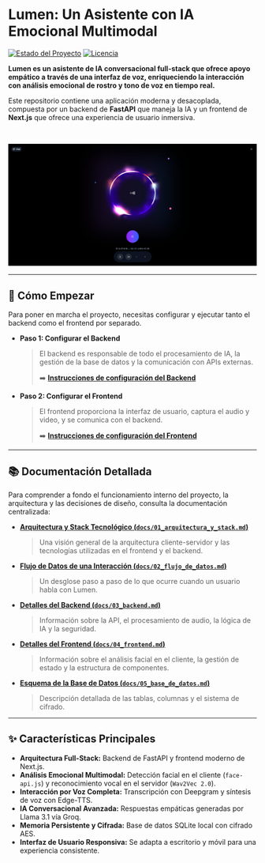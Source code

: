 # Lumen: Un Asistente con IA Emocional Multimodal

[![Estado del Proyecto](https://img.shields.io/badge/estado-en%20desarrollo-green.svg)](https://github.com/leo01102/Lumen)
[![Licencia](https://img.shields.io/badge/licencia-MIT-blue.svg)](LICENSE)

**Lumen es un asistente de IA conversacional full-stack que ofrece apoyo empático a través de una interfaz de voz, enriqueciendo la interacción con análisis emocional de rostro y tono de voz en tiempo real.**

Este repositorio contiene una aplicación moderna y desacoplada, compuesta por un backend de **FastAPI** que maneja la IA y un frontend de **Next.js** que ofrece una experiencia de usuario inmersiva.

<br>

![Demostración de la interfaz de Lumen](docs/images/screenshot.png)

---

## 🚀 Cómo Empezar

Para poner en marcha el proyecto, necesitas configurar y ejecutar tanto el backend como el frontend por separado.

- **Paso 1: Configurar el Backend**

  > El backend es responsable de todo el procesamiento de IA, la gestión de la base de datos y la comunicación con APIs externas.
  >
  > ➡️ **[Instrucciones de configuración del Backend](./backend/README.md)**

- **Paso 2: Configurar el Frontend**
  > El frontend proporciona la interfaz de usuario, captura el audio y video, y se comunica con el backend.
  >
  > ➡️ **[Instrucciones de configuración del Frontend](./frontend/README.md)**

---

## 📚 Documentación Detallada

Para comprender a fondo el funcionamiento interno del proyecto, la arquitectura y las decisiones de diseño, consulta la documentación centralizada:

- **[Arquitectura y Stack Tecnológico (`docs/01_arquitectura_y_stack.md`)](./docs/01_arquitectura_y_stack.md)**

  > Una visión general de la arquitectura cliente-servidor y las tecnologías utilizadas en el frontend y el backend.

- **[Flujo de Datos de una Interacción (`docs/02_flujo_de_datos.md`)](./docs/02_flujo_de_datos.md)**

  > Un desglose paso a paso de lo que ocurre cuando un usuario habla con Lumen.

- **[Detalles del Backend (`docs/03_backend.md`)](./docs/03_backend.md)**

  > Información sobre la API, el procesamiento de audio, la lógica de IA y la seguridad.

- **[Detalles del Frontend (`docs/04_frontend.md`)](./docs/04_frontend.md)**

  > Información sobre el análisis facial en el cliente, la gestión de estado y la estructura de componentes.

- **[Esquema de la Base de Datos (`docs/05_base_de_datos.md`)](./docs/05_base_de_datos.md)**
  > Descripción detallada de las tablas, columnas y el sistema de cifrado.

---

## ✨ Características Principales

- **Arquitectura Full-Stack:** Backend de FastAPI y frontend moderno de Next.js.
- **Análisis Emocional Multimodal:** Detección facial en el cliente (`face-api.js`) y reconocimiento vocal en el servidor (`Wav2Vec 2.0`).
- **Interacción por Voz Completa:** Transcripción con Deepgram y síntesis de voz con Edge-TTS.
- **IA Conversacional Avanzada:** Respuestas empáticas generadas por Llama 3.1 vía Groq.
- **Memoria Persistente y Cifrada:** Base de datos SQLite local con cifrado AES.
- **Interfaz de Usuario Responsiva:** Se adapta a escritorio y móvil para una experiencia consistente.

